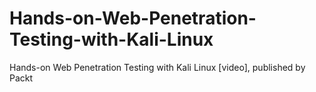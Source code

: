 # Hands-on-Web-Penetration-Testing-with-Kali-Linux
Hands-on Web Penetration Testing with Kali Linux [video], published by Packt
